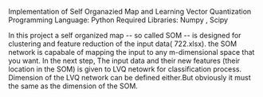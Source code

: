 Implementation of Self Organazied Map and Learning Vector Quantization
Programming Language: Python
Required Libraries: Numpy , Scipy

In this project a self organized map -- so called SOM -- is designed for clustering and feature reduction of the input data( 722.xlsx).
the SOM network is capabale of mapping the input to any m-dimensional space that you want.
In the next step, The input data and their new features (their location in the SOM) is given to LVQ netowrk for classification process.
Dimension of the LVQ network can be defined either.But obviously it must the same as the dimension of the SOM. 


